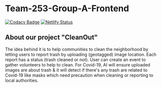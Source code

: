 # Team-253-Group-A-Frontend

[![Codacy Badge](https://api.codacy.com/project/badge/Grade/4f2d4d4adcda432290b07a179fab3e86)](https://app.codacy.com/gh/BuildForSDGCohort2/Team-253-Group-A-Frontend?utm_source=github.com&utm_medium=referral&utm_content=BuildForSDGCohort2/Team-253-Group-A-Frontend&utm_campaign=Badge_Grade_Dashboard)
[![Netlify Status](https://api.netlify.com/api/v1/badges/2b9a8ed1-cb18-488f-acd2-05a2a33b3218/deploy-status)](https://app.netlify.com/sites/awesome-jang-7f1fc2/deploys)

## About our project "CleanOut"

The idea behind it is to help communities to clean the neighborhood by letting users to report trash by uploading (geotagged) image   location. Each report has a status (trash cleaned or not). User can create an event to gather volunteers to help to clean. For Covid-19, AI will ensure uploaded images are about trash & it will detect if there's any trash are related to Covid-19 like masks which need precaution when cleaning or reporting to local authorities.
